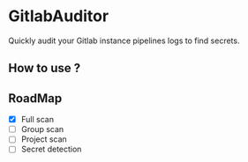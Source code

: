 # GitlabAuditor

Quickly audit your Gitlab instance pipelines logs to find secrets.

## How to use ?

## RoadMap

- [x] Full scan
- [ ] Group scan
- [ ] Project scan
- [ ] Secret detection

